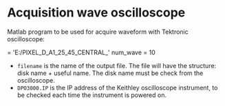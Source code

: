 
# Acquisition wave oscilloscope

Matlab program to be used for acquire waveform with Tektronic oscilloscope:

 = 'E:/PIXEL_D_A1_25_45_CENTRAL_'
num_wave = 10

+ `filename` is the name of the output file. The file will have the structure: disk name + useful name.
    The disk name must be check from the oscilloscope.
+ `DPO3000.IP` is the IP address of the Keithley oscilloscope instrument, to be checked each time the instrument is powered on.
